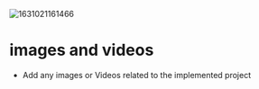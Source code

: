 ![1631021161466](https://user-images.githubusercontent.com/89759853/132353658-ac3f552f-e409-4696-87b2-8d87c1d18a12.jpg)
# images and videos

* Add any images or Videos related to the implemented project
